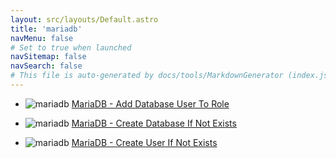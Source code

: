 ```yaml
---
layout: src/layouts/Default.astro
title: 'mariadb'
navMenu: false
# Set to true when launched
navSitemap: false
navSearch: false
# This file is auto-generated by docs/tools/MarkdownGenerator (index.js)
---
```


<ul>

<li>

![mariadb](https://i.octopus.com/library/step-templates/mariadb.png) [MariaDB - Add Database User To Role](/integrations/mariadb/mariadb-add-database-user-to-role)

</li>
        
<li>

![mariadb](https://i.octopus.com/library/step-templates/mariadb.png) [MariaDB - Create Database If Not Exists](/integrations/mariadb/mariadb-create-database-if-not-exists)

</li>
        
<li>

![mariadb](https://i.octopus.com/library/step-templates/mariadb.png) [MariaDB - Create User If Not Exists](/integrations/mariadb/mariadb-create-user-if-not-exists)

</li>
        
</ul>
